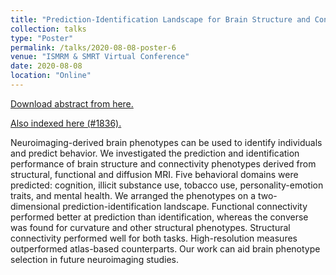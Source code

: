 ```yaml
---
title: "Prediction-Identification Landscape for Brain Structure and Connectivity"
collection: talks
type: "Poster"
permalink: /talks/2020-08-08-poster-6
venue: "ISMRM & SMRT Virtual Conference"
date: 2020-08-08
location: "Online"
---
```


[Download abstract from here.](/files/ismrm20.pdf)

[Also indexed here (#1836).](https://www.ismrm.org/20/program_files/DP01-06.htm)

Neuroimaging-derived brain phenotypes can be used to identify individuals and predict behavior. We investigated the prediction and identification performance of brain structure and connectivity phenotypes derived from structural, functional and diffusion MRI. Five behavioral domains were predicted: cognition, illicit substance use, tobacco use, personality-emotion traits, and mental health. We arranged the phenotypes on a two-dimensional prediction-identification landscape. Functional connectivity performed better at prediction than identification, whereas the converse was found for curvature and other structural phenotypes. Structural connectivity performed well for both tasks. High-resolution measures outperformed atlas-based counterparts. Our work can aid brain phenotype selection in future neuroimaging studies.

